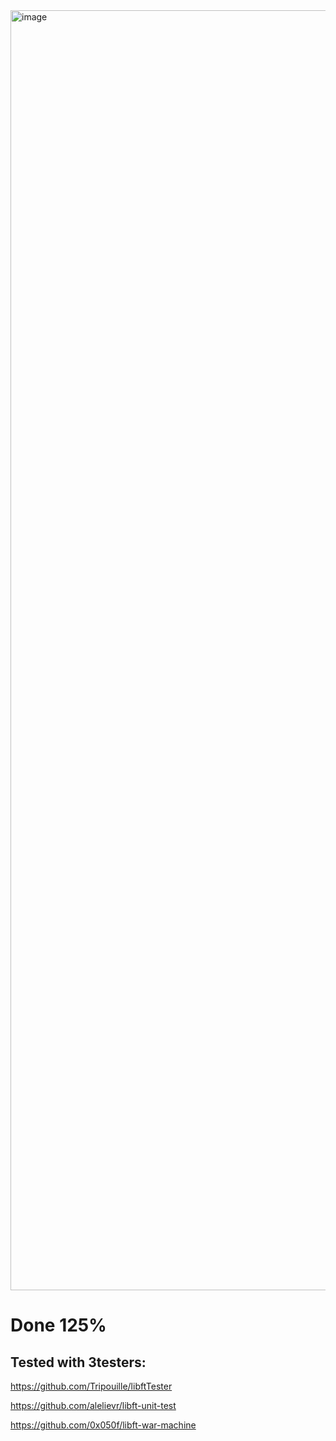 <img width="2048" alt="image" src="https://github.com/AgvanGrigoryan/libft/assets/101641443/9e5d2d54-8eeb-4a54-87b1-1524596d1121">

# Done 125%
## Tested with 3testers:
  https://github.com/Tripouille/libftTester
  
  https://github.com/alelievr/libft-unit-test

  https://github.com/0x050f/libft-war-machine

